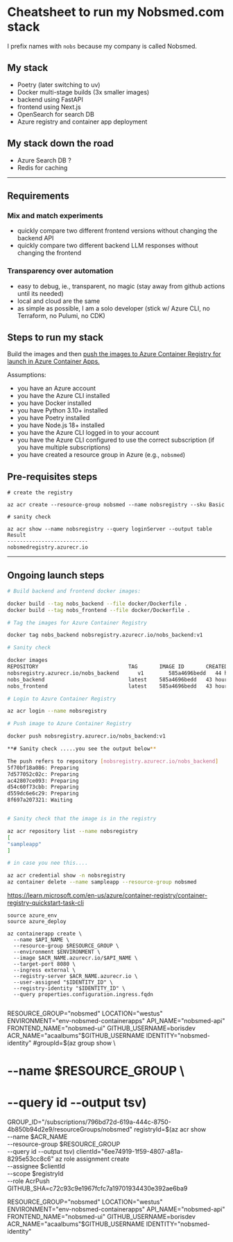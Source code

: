 # Cheatsheet to run my Nobsmed.com stack

I prefix names with `nobs` because my company is called Nobsmed.

## My stack

-   Poetry (later switching to uv)
-   Docker multi-stage builds (3x smaller images)
-   backend using FastAPI
-   frontend using Next.js
-   OpenSearch for search DB
-   Azure registry and container app deployment

## My stack down the road

-   Azure Search DB ?
-   Redis for caching

---

## Requirements

### Mix and match experiments

-   quickly compare two different frontend versions without changing the backend API
-   quickly compare two different backend LLM responses without changing the frontend

### Transparency over automation

-   easy to debug, ie., transparent, no magic (stay away from github actions until its needed)
-   local and cloud are the same
-   as simple as possible, I am a solo developer (stick w/ Azure CLI, no Terraform, no Pulumi, no CDK)

## Steps to run my stack

Build the images and then [push the images to Azure Container Registry for launch in Azure Container Apps.](https://learn.microsoft.com/en-us/azure/container-instances/container-instances-tutorial-prepare-acr#create-azure-container-registry)

Assumptions:

-   you have an Azure account
-   you have the Azure CLI installed
-   you have Docker installed
-   you have Python 3.10+ installed
-   you have Poetry installed
-   you have Node.js 18+ installed
-   you have the Azure CLI logged in to your account
-   you have the Azure CLI configured to use the correct subscription (if you have multiple subscriptions)
-   you have created a resource group in Azure (e.g., `nobsmed`)

## Pre-requisites steps

```console
# create the registry

az acr create --resource-group nobsmed --name nobsregistry --sku Basic

# sanity check

az acr show --name nobsregistry --query loginServer --output table
Result
--------------------------
nobsmedregistry.azurecr.io
```

---

## Ongoing launch steps

```bash
# Build backend and frontend docker images:

docker build --tag nobs_backend --file docker/Dockerfile .
docker build --tag nobs_frontend --file docker/Dockerfile .

# Tag the images for Azure Container Registry

docker tag nobs_backend nobsregistry.azurecr.io/nobs_backend:v1

# Sanity check

docker images
REPOSITORY                             TAG       IMAGE ID       CREATED        SIZE
nobsregistry.azurecr.io/nobs_backend      v1        585a4696bedd   44 hours ago   197MB
nobs_backend                           latest    585a4696bedd   43 hours ago   197MB
nobs_frontend                          latest    585a4696bedd   43 hours ago   197MB

# Login to Azure Container Registry

az acr login --name nobsregistry

# Push image to Azure Container Registry

docker push nobsregistry.azurecr.io/nobs_backend:v1

**# Sanity check .....you see the output below**

The push refers to repository [nobsregistry.azurecr.io/nobs_backend]
5f70bf18a086: Preparing
7d577052c02c: Preparing
ac42807ce093: Preparing
d54c60f73cbb: Preparing
d559dc6e6c29: Preparing
8f697a207321: Waiting


# Sanity check that the image is in the registry

az acr repository list --name nobsregistry
[
"sampleapp"
]

# in case you nee this....

az acr credential show -n nobsregistry
az container delete --name sampleapp --resource-group nobsmed
```

https://learn.microsoft.com/en-us/azure/container-registry/container-registry-quickstart-task-cli

```console
source azure_env
source azure_deploy

az containerapp create \
  --name $API_NAME \
  --resource-group $RESOURCE_GROUP \
  --environment $ENVIRONMENT \
  --image $ACR_NAME.azurecr.io/$API_NAME \
  --target-port 8080 \
  --ingress external \
  --registry-server $ACR_NAME.azurecr.io \
  --user-assigned "$IDENTITY_ID" \
  --registry-identity "$IDENTITY_ID" \
  --query properties.configuration.ingress.fqdn


```

RESOURCE_GROUP="nobsmed"
LOCATION="westus"
ENVIRONMENT="env-nobsmed-containerapps"
API_NAME="nobsmed-api"
FRONTEND_NAME="nobsmed-ui"
GITHUB_USERNAME=borisdev
ACR_NAME="acaalbums"$GITHUB_USERNAME
IDENTITY="nobsmed-identity"
#groupId=$(az group show \

# --name $RESOURCE_GROUP \

# --query id --output tsv)

GROUP_ID="/subscriptions/796bd72d-619a-444c-8750-4b850b94d2e9/resourceGroups/nobsmed"
registryId=$(az acr show \
 --name $ACR_NAME \
 --resource-group $RESOURCE_GROUP \
 --query id --output tsv)
clientId="6ee74919-1f59-4807-a81a-8295e53cc8c6"
az role assignment create \
 --assignee $clientId \
 --scope $registryId \
 --role AcrPush
GITHUB_SHA=c72c93c9e1967fcfc7a19701934430e392ae6ba9

RESOURCE_GROUP="nobsmed"
LOCATION="westus"
ENVIRONMENT="env-nobsmed-containerapps"
API_NAME="nobsmed-api"
FRONTEND_NAME="nobsmed-ui"
GITHUB_USERNAME=borisdev
ACR_NAME="acaalbums"$GITHUB_USERNAME
IDENTITY="nobsmed-identity"

```

```

